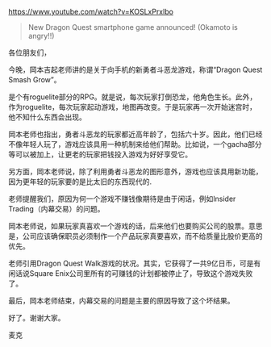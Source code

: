 https://www.youtube.com/watch?v=KOSLxPrxlbo

> New Dragon Quest smartphone game announced! (Okamoto is angry!!)

各位朋友们，

今晚，岡本吉起老师讲的是关于向手机的新勇者斗恶龙游戏，称谓“Dragon Quest Smash Grow”。

是个有roguelite部分的RPG。就是说，每次玩家打倒恐龙，他角色生长。此外，作为roguelite，每次玩家起动游戏，地图再改变。于是玩家再一次开始迷宫时，他不知什么东西会出现。

岡本老师也指出，勇者斗恶龙的玩家都近高年龄了，包括六十岁。因此，他们已经不像年轻人玩了，游戏应该具用一种机制来给他们帮助。比如说，一个gacha部分等可以被加上，让更老的玩家把钱投入游戏为好好享受它。

另方面，岡本老师说，除了利用勇者斗恶龙的图形意外，游戏也应该具用新功能，因为更年轻的玩家要的是比太旧的东西现代的.

老师提醒我们，原因为何一个游戏不赚钱像期待是由于闲话，例如Insider Trading（内幕交易）的问题。

岡本老师说，如果玩家真喜欢一个游戏的话，后来他们也要购买公司的股票。意思是，公司应该确保职员必须制作一个产品玩家真要喜欢，而不给质量比股价更高的优先。

老师引用Dragon Quest Walk游戏的状况。其实，它获得了一共9亿日币，可是有闲话说Square Enix公司里所有的可赚钱的计划都被停止了，导致这个游戏失败了。

最后，岡本老师结束，内幕交易的问题是主要的原因导致了这个坏结果。

好了。谢谢大家。

麦克
